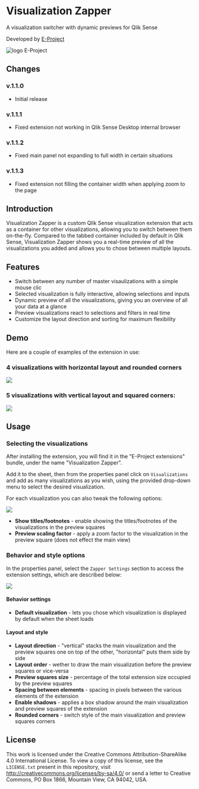 # Visualization Zapper

A visualization switcher with dynamic previews for Qlik Sense

Developed by [E-Project](http://e-projectsrl.it)

![logo E-Project](images/logo_epj.png)

## Changes

### v.1.1.0

- Initial release

### v.1.1.1

- Fixed extension not working in Qlik Sense Desktop internal browser

### v.1.1.2

- Fixed main panel not expanding to full width in certain situations

### v.1.1.3

- Fixed extension not filling the container width when applying zoom to the page

## Introduction

Visualization Zapper is a custom Qlik Sense visualization extension that acts as a container for other visualizations, allowing you to switch between them on-the-fly. Compared to the tabbed container included by default in Qlik Sense, Visualization Zapper shows you a real-time preview of all the visualizations you added and allows you to chose between multiple layouts.

## Features

- Switch between any number of master visaulizations with a simple mouse clic
- Selected visualization is fully interactive, allowing selections and inputs
- Dynamic preview of all the visualizations, giving you an overview of all your data at a glance
- Preview visualizations react to selections and filters in real time
- Customize the layout direction and sorting for maximum flexibility

## Demo

Here are a couple of examples of the extension in use:

### 4 visualizations with horizontal layout and rounded corners

![](images/demo-horizontal.gif)

### 5 visualizations with vertical layout and squared corners:

![](images/demo-vertical.gif)

## Usage

### Selecting the visualizations
After installing the extension, you will find it in the "E-Project extensions" bundle, under the name "Visualization Zapper".

Add it to the sheet, then from the properties panel click on `Visualizations` and add as many visualizations as you wish, using the provided drop-down menu to select the desired visualization.

For each visualization you can also tweak the following options:

![](images/vis-options.png)

- **Show titles/footnotes** - enable showing the titles/footnotes of the visualizations in the preview squares
- **Preview scaling factor** - apply a zoom factor to the visualization in the preview square (does not effect the main view)

### Behavior and style options

In the properties panel, select the `Zapper Settings` section to access the extension settings, which are described below:

![](images/style-options.png)

#### Behavior settings

- **Default visualization** - lets you chose which visualization is displayed by default when the sheet loads

#### Layout and style

- **Layout direction** - "vertical" stacks the main visualization and the preview squares one on top of the other, "horizontal" puts them side by side
- **Layout order** - wether to draw the main visualization before the preview squares or vice-versa
- **Preview squares size** - percentage of the total extension size occupied by the preview squares
- **Spacing between elements** - spacing in pixels between the various elements of the extension
- **Enable shadows** - applies a box shadow around the main visualization and preview squares of the extension
- **Rounded corners** - switch style of the main visualization and preview squares corners



## License

This work is licensed under the Creative Commons Attribution-ShareAlike 4.0 International License. To view a copy of this license, see the `LICENSE.txt` present in this repository, visit http://creativecommons.org/licenses/by-sa/4.0/ or send a letter to Creative Commons, PO Box 1866, Mountain View, CA 94042, USA.